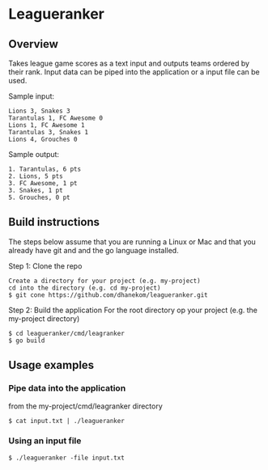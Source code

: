 # Leagueranker
## Overview
Takes league game scores as a text input and outputs teams ordered by their rank. Input data can be piped into the application or a input file can be used.

Sample input:
```console
Lions 3, Snakes 3
Tarantulas 1, FC Awesome 0
Lions 1, FC Awesome 1
Tarantulas 3, Snakes 1
Lions 4, Grouches 0
```
Sample output:
```console
1. Tarantulas, 6 pts
2. Lions, 5 pts
3. FC Awesome, 1 pt
3. Snakes, 1 pt
5. Grouches, 0 pt
```
## Build instructions
The steps below assume that you are running a Linux or Mac and that you already have git and and the go language installed.

Step 1: Clone the repo
```console
Create a directory for your project (e.g. my-project)
cd into the directory (e.g. cd my-project)
$ git cone https://github.com/dhanekom/leagueranker.git
```
Step 2: Build the application
For the root directory op your project (e.g. the my-project directory)
```console
$ cd leagueranker/cmd/leagranker
$ go build
```
## Usage examples
### Pipe data into the application
from the my-project/cmd/leagranker directory
```console
$ cat input.txt | ./leagueranker
```
### Using an input file
```console
$ ./leagueranker -file input.txt
```